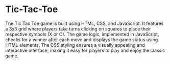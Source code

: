 # Tic-Tac-Toe

The Tic Tac Toe game is built using HTML, CSS, and JavaScript. It features a 3x3 grid where players take turns clicking on squares to place their respective symbols (X or O). The game logic, implemented in JavaScript, checks for a winner after each move and displays the game status using HTML elements. The CSS styling ensures a visually appealing and interactive interface, making it easy for players to play and enjoy the classic game.









